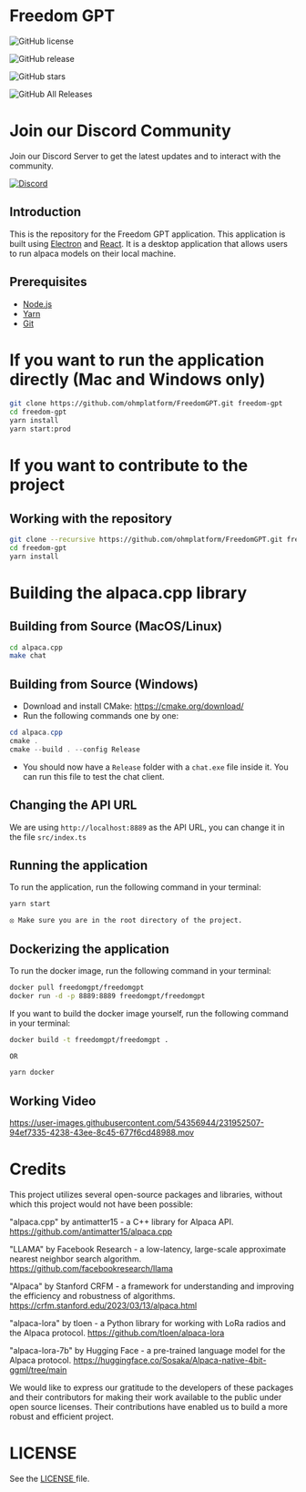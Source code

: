 # Freedom GPT

![GitHub license](https://img.shields.io/badge/license-GNU-blue.svg)

![GitHub release](https://img.shields.io/github/release/ohmplatform/freedom-gpt-electron-app.svg)

![GitHub stars](https://img.shields.io/github/stars/ohmplatform/freedom-gpt-electron-app.svg)

![GitHub All Releases](https://img.shields.io/github/downloads/ohmplatform/freedom-gpt-electron-app/total.svg)

# Join our Discord Community

Join our Discord Server to get the latest updates and to interact with the community.

[![Discord](https://img.shields.io/badge/Discord-%235865F2.svg?style=for-the-badge&logo=discord&logoColor=white)](https://discord.gg/h77wvJS4ga)

## Introduction

This is the repository for the Freedom GPT application. This application is built using
[Electron](https://www.electronjs.org/) and [React](https://reactjs.org/). It is a desktop application that
allows users to run alpaca models on their local machine.

## Prerequisites

- [Node.js](https://nodejs.org/en/download/)
- [Yarn](https://classic.yarnpkg.com/en/docs/install/#windows-stable)
- [Git](https://git-scm.com/downloads)

# If you want to run the application directly (Mac and Windows only)

```sh
git clone https://github.com/ohmplatform/FreedomGPT.git freedom-gpt
cd freedom-gpt
yarn install
yarn start:prod
```

# If you want to contribute to the project

## Working with the repository

```sh
git clone --recursive https://github.com/ohmplatform/FreedomGPT.git freedom-gpt
cd freedom-gpt
yarn install
```

# Building the alpaca.cpp library

## Building from Source (MacOS/Linux)

```sh
cd alpaca.cpp
make chat
```

## Building from Source (Windows)

- Download and install CMake: <https://cmake.org/download/>
- Run the following commands one by one:

```ps1
cd alpaca.cpp
cmake .
cmake --build . --config Release
```

- You should now have a `Release` folder with a `chat.exe` file inside it. You can run this file to test the chat client.

## Changing the API URL

We are using `http://localhost:8889` as the API URL, you can change it in the file
`src/index.ts`

## Running the application

To run the application, run the following command in your terminal:

```sh
yarn start

⦻ Make sure you are in the root directory of the project.
```

## Dockerizing the application

To run the docker image, run the following command in your terminal:

```sh
docker pull freedomgpt/freedomgpt
docker run -d -p 8889:8889 freedomgpt/freedomgpt
```

If you want to build the docker image yourself, run the following command in your terminal:

```sh
docker build -t freedomgpt/freedomgpt .

OR

yarn docker
```

## Working Video

https://user-images.githubusercontent.com/54356944/231952507-94ef7335-4238-43ee-8c45-677f6cd48988.mov

# Credits

This project utilizes several open-source packages and libraries, without which this project would not have been possible:

"alpaca.cpp" by antimatter15 - a C++ library for Alpaca API. https://github.com/antimatter15/alpaca.cpp

"LLAMA" by Facebook Research - a low-latency, large-scale approximate nearest neighbor search algorithm. https://github.com/facebookresearch/llama

"Alpaca" by Stanford CRFM - a framework for understanding and improving the efficiency and robustness of algorithms. https://crfm.stanford.edu/2023/03/13/alpaca.html

"alpaca-lora" by tloen - a Python library for working with LoRa radios and the Alpaca protocol. https://github.com/tloen/alpaca-lora

"alpaca-lora-7b" by Hugging Face - a pre-trained language model for the Alpaca protocol. https://huggingface.co/Sosaka/Alpaca-native-4bit-ggml/tree/main

We would like to express our gratitude to the developers of these packages and their contributors for making their work available to the public under open source licenses. Their contributions have enabled us to build a more robust and efficient project.

# LICENSE

See the <a href="/LICENSE"> LICENSE </a>file.
